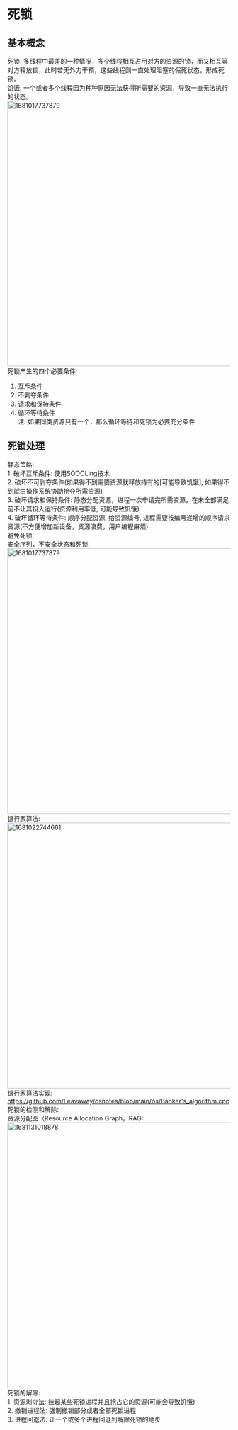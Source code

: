 # 死锁
  ## 基本概念
  死锁: 多线程中最差的一种情况，多个线程相互占用对方的资源的锁，而又相互等对方释放锁，此时若无外力干预，这些线程则一直处理阻塞的假死状态，形成死锁。<br/>
  饥饿: 一个或者多个线程因为种种原因无法获得所需要的资源，导致一直无法执行的状态。<br/>
<img width="600" alt="1681017737879" src="https://user-images.githubusercontent.com/86211987/230755905-1f75a36c-ce68-4a91-bf21-d3537815518a.png"><br/>
  死锁产生的四个必要条件:<br/>
  1. 互斥条件<br/>
  2. 不剥夺条件<br/>
  3. 请求和保持条件<br/>
  4. 循环等待条件<br/>
  注: 如果同类资源只有一个，那么循环等待和死锁为必要充分条件<br/>
  ## 死锁处理
   静态策略: <br/>
    1. 破坏互斥条件: 使用SOOOLing技术<br/>
    2. 破坏不可剥夺条件(如果得不到需要资源就释放持有的[可能导致饥饿]; 如果得不到就由操作系统协助抢夺所需资源)<br/>
    3. 破坏请求和保持条件: 静态分配资源，进程一次申请完所需资源，在未全部满足前不让其投入运行(资源利用率低, 可能导致饥饿)<br/>
    4. 破坏循环等待条件: 顺序分配资源, 给资源编号, 进程需要按编号递增的顺序请求资源(不方便增加新设备，资源浪费，用户编程麻烦)<br/>
   避免死锁: <br/>
    安全序列，不安全状态和死锁: <br/>
    <img width="600" alt="1681017737879" src="https://user-images.githubusercontent.com/86211987/230758214-d9c07b7b-436b-4925-b06d-893a28643e54.png"><br/>
    银行家算法: <br/>
    <img width="600" alt="1681022744661" src="https://user-images.githubusercontent.com/86211987/230758649-7c7991ff-00b1-4d5c-a350-802771fabf4c.png"><br/>
    银行家算法实现: <br/>
    https://github.com/Leavaway/csnotes/blob/main/os/Banker's_algorithm.cpp <br/>
   死锁的检测和解除:<br/>
    资源分配图（Resource Allocation Graph，RAG: <br/>
    <img width="600" alt="1681131018878" src="https://user-images.githubusercontent.com/86211987/230904525-63c3e95b-a639-436e-a719-f81504f27e65.png"><br/>
   死锁的解除: <br/>
    1. 资源剥夺法: 挂起某些死锁进程并且抢占它的资源(可能会导致饥饿)<br/>
    2. 撤销进程法: 强制撤销部分或者全部死锁进程<br/>
    3. 进程回退法: 让一个或多个进程回退到解除死锁的地步<br/>
